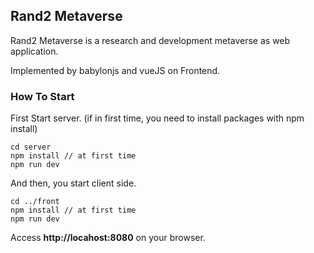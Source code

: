 ## Rand2 Metaverse

Rand2 Metaverse is a research and development metaverse as web application.

Implemented by babylonjs and vueJS on Frontend. 

### How To Start

First Start server. (if in first time, you need to install packages with npm install)
```
cd server
npm install // at first time
npm run dev
```
And then, you start client side.
```
cd ../front
npm install // at first time
npm run dev
```
Access **http://locahost:8080** on your browser.

